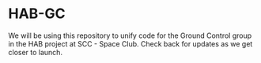 # HAB-GC

We will be using this repository to unify code for the Ground Control group in the HAB project at SCC - Space Club.
Check back for updates as we get closer to launch.
